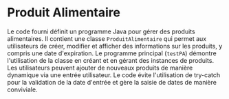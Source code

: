 # Produit Alimentaire
Le code fourni définit un programme Java pour gérer des produits alimentaires. Il contient une classe `ProduitAlimentaire` qui permet aux utilisateurs de créer, modifier et afficher des informations sur les produits, y compris une date d'expiration. Le programme principal (`testPA`) démontre l'utilisation de la classe en créant et en gérant des instances de produits. Les utilisateurs peuvent ajouter de nouveaux produits de manière dynamique via une entrée utilisateur. Le code évite l'utilisation de try-catch pour la validation de la date d'entrée et gère la saisie de dates de manière conviviale.
